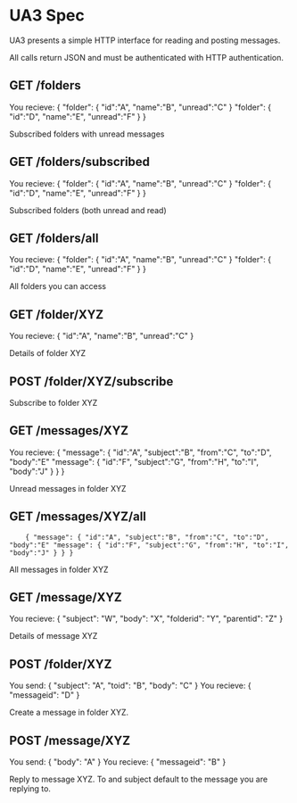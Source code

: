 UA3 Spec
========

UA3 presents a simple HTTP interface for reading and posting messages.

All calls return JSON and must be authenticated with HTTP authentication.

## GET /folders
You recieve:
        { "folder": { "id":"A", "name":"B", "unread":"C" } "folder": { "id":"D", "name":"E", "unread":"F" } }

Subscribed folders with unread messages

## GET /folders/subscribed
You recieve:
        { "folder": { "id":"A", "name":"B", "unread":"C" } "folder": { "id":"D", "name":"E", "unread":"F" } }

Subscribed folders (both unread and read)

## GET /folders/all
You recieve:
        { "folder": { "id":"A", "name":"B", "unread":"C" } "folder": { "id":"D", "name":"E", "unread":"F" } }

All folders you can access

## GET /folder/XYZ
You recieve:
        { "id":"A", "name":"B", "unread":"C" }

Details of folder XYZ

## POST /folder/XYZ/subscribe
Subscribe to folder XYZ

## GET /messages/XYZ
You recieve:
        { "message": { "id":"A", "subject":"B", "from":"C", "to":"D", "body":"E" "message": { "id":"F", "subject":"G", "from":"H", "to":"I", "body":"J" } } }

Unread messages in folder XYZ

## GET /messages/XYZ/all
        { "message": { "id":"A", "subject":"B", "from":"C", "to":"D", "body":"E" "message": { "id":"F", "subject":"G", "from":"H", "to":"I", "body":"J" } } }

All messages in folder XYZ

## GET /message/XYZ
You recieve:
        { "subject": "W", "body": "X", "folderid": "Y", "parentid": "Z" }

Details of message XYZ

## POST /folder/XYZ
You send:
        { "subject": "A", "toid": "B", "body": "C" }
You recieve:
        { "messageid": "D" }

Create a message in folder XYZ.

## POST /message/XYZ
You send:
        { "body": "A" }
You recieve:
        { "messageid": "B" }

Reply to message XYZ. To and subject default to the message you are replying to.